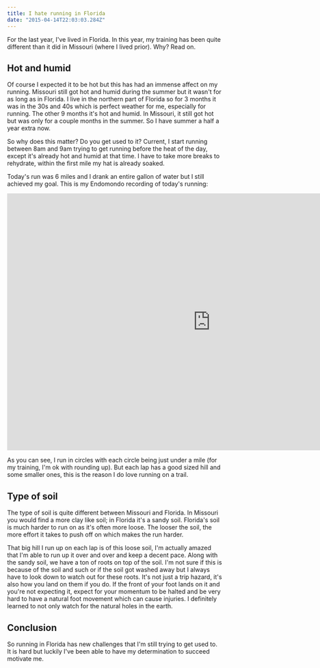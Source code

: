 ```yaml
---
title: I hate running in Florida
date: "2015-04-14T22:03:03.284Z"
---
```


For the last year, I've lived in Florida. In this year, my training has been quite different than it did in Missouri (where I lived prior). Why? Read on.

## Hot and humid

Of course I expected it to be hot but this has had an immense affect on my running. Missouri still got hot and humid during the summer but it wasn't for as long as in Florida. I live in the northern part of Florida so for 3 months it was in the 30s and 40s which is perfect weather for me, especially for running. The other 9 months it's hot and humid. In Missouri, it still got hot but was only for a couple months in the summer. So I have summer a half a year extra now.

So why does this matter? Do you get used to it? Current, I start running between 8am and 9am trying to get running before the heat of the day, except it's already hot and humid at that time. I have to take more breaks to rehydrate, within the first mile my hat is already soaked.

Today's run was 6 miles and I drank an entire gallon of water but I still achieved my goal. This is my Endomondo recording of today's running:

<iframe src="https://www.endomondo.com/embed/workouts?w=lDwfVxKp4N8&width=580&height=600" width="950" height="600" frameborder="0" scrolling="no"></iframe>

As you can see, I run in circles with each circle being just under a mile (for my training, I'm ok with rounding up). But each lap has a good sized hill and some smaller ones, this is the reason I do love running on a trail.

## Type of soil

The type of soil is quite different between Missouri and Florida. In Missouri you would find a more clay like soil; in Florida it's a sandy soil. Florida's soil is much harder to run on as it's often more loose. The looser the soil, the more effort it takes to push off on which makes the run harder.

That big hill I run up on each lap is of this loose soil, I'm actually amazed that I'm able to run up it over and over and keep a decent pace. Along with the sandy soil, we have a ton of roots on top of the soil. I'm not sure if this is because of the soil and such or if the soil got washed away but I always have to look down to watch out for these roots. It's not just a trip hazard, it's also how you land on them if you do. If the front of your foot lands on it and you're not expecting it, expect for your momentum to be halted and be very hard to have a natural foot movement which can cause injuries. I definitely learned to not only watch for the natural holes in the earth.

## Conclusion

So running in Florida has new challenges that I'm still trying to get used to. It is hard but luckily I've been able to have my determination to succeed motivate me.

